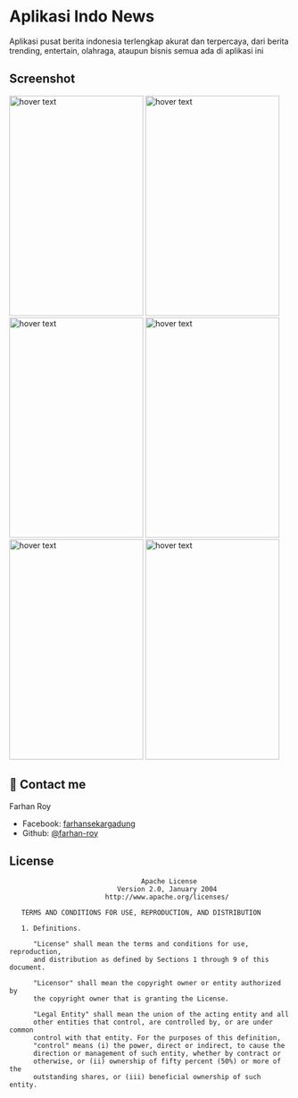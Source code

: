 # Aplikasi Indo News
Aplikasi pusat berita indonesia terlengkap akurat dan terpercaya, dari berita trending, entertain, olahraga, ataupun bisnis semua ada di aplikasi ini

## Screenshot
<p>
  <tr>
  <td>
    <img src="https://github.com/farhanroy/indo_news/blob/master/screenshot/Screenshot_2020-06-11-20-14-56.png" width="240" height="394"  title="hover text"> 
  </td>
    <td>
    <img src="https://github.com/farhanroy/indo_news/blob/master/screenshot/Screenshot_2020-06-11-20-14-23.png" width="240" height="394"  title="hover text"> 
  </td>
    <td>
    <img src="https://github.com/farhanroy/indo_news/blob/master/screenshot/Screenshot_2020-06-11-20-14-08.png" width="240" height="394"  title="hover text"> 
  </td>
    <td>
    <img src="https://github.com/farhanroy/indo_news/blob/master/screenshot/Screenshot_2020-06-11-20-14-16.png" width="240" height="394"  title="hover text"> 
  </td>
    <td>
    <img src="https://github.com/farhanroy/indo_news/blob/master/screenshot/Screenshot_2020-06-11-20-13-13.png" width="240" height="394"  title="hover text"> 
  </td>
    <td>
    <img src="https://github.com/farhanroy/indo_news/blob/master/screenshot/Screenshot_2020-06-11-20-14-36.png" width="240" height="394"  title="hover text"> 
  </td>
</tr>
</p>

## 👤 Contact me

Farhan Roy 
  - Facebook: [farhansekargadung](https://web.facebook.com/farhansekargadung)
  - Github: [@farhan-roy](https://github.com/farhanroy)

## License
```
                                 Apache License
                           Version 2.0, January 2004
                        http://www.apache.org/licenses/

   TERMS AND CONDITIONS FOR USE, REPRODUCTION, AND DISTRIBUTION

   1. Definitions.

      "License" shall mean the terms and conditions for use, reproduction,
      and distribution as defined by Sections 1 through 9 of this document.

      "Licensor" shall mean the copyright owner or entity authorized by
      the copyright owner that is granting the License.

      "Legal Entity" shall mean the union of the acting entity and all
      other entities that control, are controlled by, or are under common
      control with that entity. For the purposes of this definition,
      "control" means (i) the power, direct or indirect, to cause the
      direction or management of such entity, whether by contract or
      otherwise, or (ii) ownership of fifty percent (50%) or more of the
      outstanding shares, or (iii) beneficial ownership of such entity.
```
